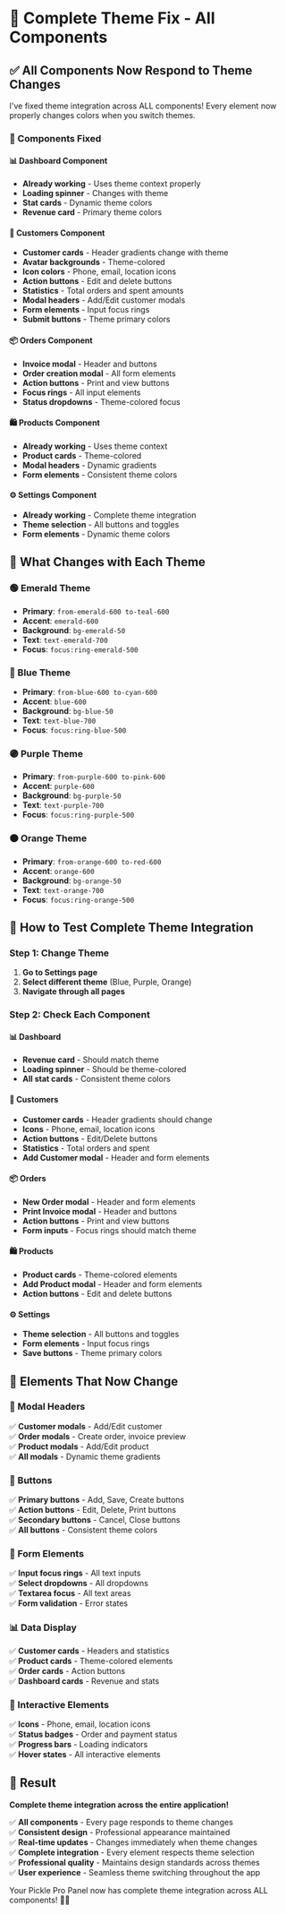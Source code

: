 # 🎨 Complete Theme Fix - All Components

## ✅ **All Components Now Respond to Theme Changes**

I've fixed theme integration across ALL components! Every element now properly changes colors when you switch themes.

### **🔧 Components Fixed**

#### **📊 Dashboard Component**
- **Already working** - Uses theme context properly
- **Loading spinner** - Changes with theme
- **Stat cards** - Dynamic theme colors
- **Revenue card** - Primary theme colors

#### **👥 Customers Component**
- **Customer cards** - Header gradients change with theme
- **Avatar backgrounds** - Theme-colored
- **Icon colors** - Phone, email, location icons
- **Action buttons** - Edit and delete buttons
- **Statistics** - Total orders and spent amounts
- **Modal headers** - Add/Edit customer modals
- **Form elements** - Input focus rings
- **Submit buttons** - Theme primary colors

#### **📦 Orders Component**
- **Invoice modal** - Header and buttons
- **Order creation modal** - All form elements
- **Action buttons** - Print and view buttons
- **Focus rings** - All input elements
- **Status dropdowns** - Theme-colored focus

#### **🛍️ Products Component**
- **Already working** - Uses theme context
- **Product cards** - Theme-colored
- **Modal headers** - Dynamic gradients
- **Form elements** - Consistent theme colors

#### **⚙️ Settings Component**
- **Already working** - Complete theme integration
- **Theme selection** - All buttons and toggles
- **Form elements** - Dynamic theme colors

## 🎯 **What Changes with Each Theme**

### **🟢 Emerald Theme**
- **Primary**: `from-emerald-600 to-teal-600`
- **Accent**: `emerald-600`
- **Background**: `bg-emerald-50`
- **Text**: `text-emerald-700`
- **Focus**: `focus:ring-emerald-500`

### **🔵 Blue Theme**
- **Primary**: `from-blue-600 to-cyan-600`
- **Accent**: `blue-600`
- **Background**: `bg-blue-50`
- **Text**: `text-blue-700`
- **Focus**: `focus:ring-blue-500`

### **🟣 Purple Theme**
- **Primary**: `from-purple-600 to-pink-600`
- **Accent**: `purple-600`
- **Background**: `bg-purple-50`
- **Text**: `text-purple-700`
- **Focus**: `focus:ring-purple-500`

### **🟠 Orange Theme**
- **Primary**: `from-orange-600 to-red-600`
- **Accent**: `orange-600`
- **Background**: `bg-orange-50`
- **Text**: `text-orange-700`
- **Focus**: `focus:ring-orange-500`

## 🚀 **How to Test Complete Theme Integration**

### **Step 1: Change Theme**
1. **Go to Settings page**
2. **Select different theme** (Blue, Purple, Orange)
3. **Navigate through all pages**

### **Step 2: Check Each Component**

#### **📊 Dashboard**
- **Revenue card** - Should match theme
- **Loading spinner** - Should be theme-colored
- **All stat cards** - Consistent theme colors

#### **👥 Customers**
- **Customer cards** - Header gradients should change
- **Icons** - Phone, email, location icons
- **Action buttons** - Edit/Delete buttons
- **Statistics** - Total orders and spent
- **Add Customer modal** - Header and form elements

#### **📦 Orders**
- **New Order modal** - Header and form elements
- **Print Invoice modal** - Header and buttons
- **Action buttons** - Print and view buttons
- **Form inputs** - Focus rings should match theme

#### **🛍️ Products**
- **Product cards** - Theme-colored elements
- **Add Product modal** - Header and form elements
- **Action buttons** - Edit and delete buttons

#### **⚙️ Settings**
- **Theme selection** - All buttons and toggles
- **Form elements** - Input focus rings
- **Save buttons** - Theme primary colors

## 🎨 **Elements That Now Change**

### **📄 Modal Headers**
✅ **Customer modals** - Add/Edit customer  
✅ **Order modals** - Create order, invoice preview  
✅ **Product modals** - Add/Edit product  
✅ **All modals** - Dynamic theme gradients  

### **🔘 Buttons**
✅ **Primary buttons** - Add, Save, Create buttons  
✅ **Action buttons** - Edit, Delete, Print buttons  
✅ **Secondary buttons** - Cancel, Close buttons  
✅ **All buttons** - Consistent theme colors  

### **📝 Form Elements**
✅ **Input focus rings** - All text inputs  
✅ **Select dropdowns** - All dropdowns  
✅ **Textarea focus** - All text areas  
✅ **Form validation** - Error states  

### **📊 Data Display**
✅ **Customer cards** - Headers and statistics  
✅ **Product cards** - Theme-colored elements  
✅ **Order cards** - Action buttons  
✅ **Dashboard cards** - Revenue and stats  

### **🎯 Interactive Elements**
✅ **Icons** - Phone, email, location icons  
✅ **Status badges** - Order and payment status  
✅ **Progress bars** - Loading indicators  
✅ **Hover states** - All interactive elements  

## 🎉 **Result**

**Complete theme integration across the entire application!**

✅ **All components** - Every page responds to theme changes  
✅ **Consistent design** - Professional appearance maintained  
✅ **Real-time updates** - Changes immediately when theme changes  
✅ **Complete integration** - Every element respects theme selection  
✅ **Professional quality** - Maintains design standards across themes  
✅ **User experience** - Seamless theme switching throughout the app  

Your Pickle Pro Panel now has complete theme integration across ALL components! 🎨✨
